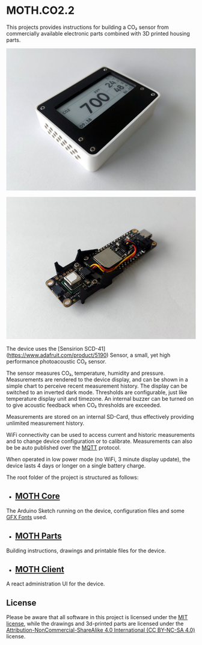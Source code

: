 # MOTH.CO2.2

This projects provides instructions for building a CO₂ sensor from commercially available electronic parts combined with 3D printed housing parts.

![CO₂-Sensor fully assembled](/images/sensor01_800.jpg?raw=true)

![CO₂-Sensor electronics](/images/sensor02_800.jpg?raw=true)

The device uses the [Sensirion SCD-41] (https://www.adafruit.com/product/5190) Sensor, a small, yet high performance photoacoustic CO₂ sensor.

The sensor measures CO₂, temperature, humidity and pressure. Measurements are rendered to the device display, and can be shown in a simple chart to perceive recent measurement history. The display can be switched to an inverted dark mode. Thresholds are configurable, just like temperature display unit and timezone. An internal buzzer can be turned on to give acoustic feedback when CO₂ thresholds are exceeded.

Measurements are stored on an internal SD-Card, thus effectively providing unlimited measurement history.

WiFi connectivity can be used to access current and historic measurements and to change device configuration or to calibrate. Measurements can also be be auto published over the [MQTT](https://de.wikipedia.org/wiki/MQTT) protocol.

When operated in low power mode (no WiFi, 3 minute display update), the device lasts 4 days or longer on a single battery charge.

The root folder of the project is structured as follows:

- ## [MOTH Core](moth_core/README.md)

The Arduino Sketch running on the device, configuration files and some [GFX Fonts](https://learn.adafruit.com/adafruit-gfx-graphics-library/using-fonts) used.

- ## [MOTH Parts](moth_parts/README.md)

Building instructions, drawings and printable files for the device.

- ## [MOTH Client](moth_client/README.md)

A react administration UI for the device.

## License

Please be aware that all software in this project is licensed under the [MIT license](license.txt), while the drawings and 3d-printed parts are licensed under the [Attribution-NonCommercial-ShareAlike 4.0 International (CC BY-NC-SA 4.0)](https://creativecommons.org/licenses/by-nc-sa/4.0/) license.